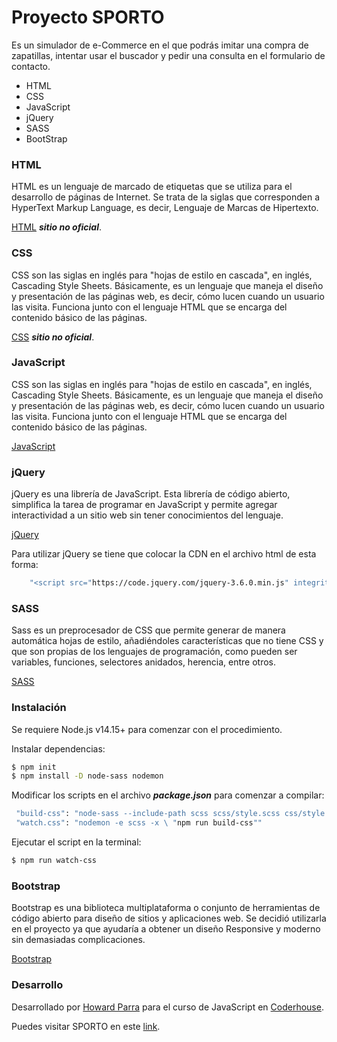 # Proyecto SPORTO

Es un simulador de e-Commerce en el que podrás imitar una compra de zapatillas, intentar usar el buscador y pedir una consulta en el formulario de contacto.

- HTML
- CSS
- JavaScript
- jQuery
- SASS
- BootStrap

### HTML
HTML es un lenguaje de marcado de etiquetas que se utiliza para el desarrollo de páginas de Internet. Se trata de la siglas que corresponden a HyperText Markup Language, es decir, Lenguaje de Marcas de Hipertexto.

[HTML](https://www.w3schools.com/html/) ***sitio no oficial***.

### CSS
CSS son las siglas en inglés para "hojas de estilo en cascada", en inglés, Cascading Style Sheets. Básicamente, es un lenguaje que maneja el diseño y presentación de las páginas web, es decir, cómo lucen cuando un usuario las visita. Funciona junto con el lenguaje HTML que se encarga del contenido básico de las páginas.

[CSS](https://www.w3schools.com/css/) ***sitio no oficial***.

### JavaScript
CSS son las siglas en inglés para "hojas de estilo en cascada", en inglés, Cascading Style Sheets. Básicamente, es un lenguaje que maneja el diseño y presentación de las páginas web, es decir, cómo lucen cuando un usuario las visita. Funciona junto con el lenguaje HTML que se encarga del contenido básico de las páginas.

[JavaScript](https://www.ecma-international.org/publications-and-standards/standards/ecma-262/)

### jQuery
jQuery es una librería de JavaScript. Esta librería de código abierto, simplifica la tarea de programar en JavaScript y permite agregar interactividad a un sitio web sin tener conocimientos del lenguaje.

[jQuery](https://releases.jquery.com/)

Para utilizar jQuery se tiene que colocar la CDN en el archivo html de esta forma:

```sh
    "<script src="https://code.jquery.com/jquery-3.6.0.min.js" integrity="sha256-/xUj+3OJU5yExlq6GSYGSHk7tPXikynS7ogEvDej/m4=" crossorigin="anonymous"></script>"
```

### SASS
Sass es un preprocesador de CSS que permite generar de manera automática hojas de estilo, añadiéndoles características que no tiene CSS y que son propias de los lenguajes de programación, como pueden ser variables, funciones, selectores anidados, herencia, entre otros.

[SASS](https://sass-lang.com/)

### Instalación
Se requiere Node.js v14.15+ para comenzar con el procedimiento.

Instalar dependencias:

```sh
$ npm init 
$ npm install -D node-sass nodemon
```
Modificar los scripts en el archivo ***package.json*** para comenzar a compilar:

```sh
 "build-css": "node-sass --include-path scss scss/style.scss css/style.css",
 "watch.css": "nodemon -e scss -x \ "npm run build-css""
```

Ejecutar el script en la terminal:

```sh
$ npm run watch-css
```

### Bootstrap
Bootstrap es una biblioteca multiplataforma o conjunto de herramientas de código abierto para diseño de sitios y aplicaciones web. Se decidió utilizarla en el proyecto ya que ayudaría a obtener un diseño Responsive y moderno sin demasiadas complicaciones.

[Bootstrap](https://getbootstrap.com/)

### Desarrollo

Desarrollado por [Howard Parra](https://github.com/hparra07) para el curso de JavaScript en [Coderhouse](https://www.coderhouse.com/).

Puedes visitar SPORTO en este [link](https://hparra07.github.io/Simulador-Js/).
